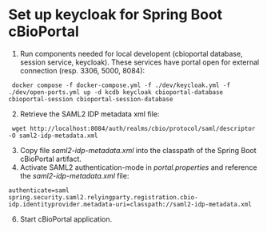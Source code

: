 # Set up keycloak for Spring Boot cBioPortal

1. Run components needed for local developent (cbioportal database, session service, keycloak).
These services have portal open for external connection (resp. 3306, 5000, 8084):

```
 docker compose -f docker-compose.yml -f ./dev/keycloak.yml -f ./dev/open-ports.yml up -d kcdb keycloak cbioportal-database cbioportal-session cbioportal-session-database 
```

2. Retrieve the SAML2 IDP metadata xml file:

```
 wget http://localhost:8084/auth/realms/cbio/protocol/saml/descriptor -O saml2-idp-metadata.xml
```

3. Copy file _saml2-idp-metadata.xml_ into the classpath of the Spring Boot cBioPortal artifact.
4. Activate SAML2 authentication-mode in _portal.properties_ and reference the _saml2-idp-metadata.xml_ file:

```
authenticate=saml
spring.security.saml2.relyingparty.registration.cbio-idp.identityprovider.metadata-uri=classpath://saml2-idp-metadata.xml
```

6. Start cBioPortal application.
